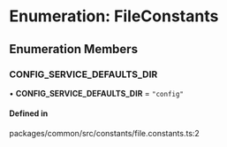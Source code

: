 # Enumeration: FileConstants

## Enumeration Members

### CONFIG\_SERVICE\_DEFAULTS\_DIR

• **CONFIG\_SERVICE\_DEFAULTS\_DIR** = ``"config"``

#### Defined in

packages/common/src/constants/file.constants.ts:2
